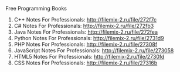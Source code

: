 Free Programming Books

1. C++ Notes For Professionals:         http://filemix-2.ru/file/272f7c
2. C# Notes For Professionals:          http://filemix-2.ru/file/272fb3
3. Java Notes For Professionals:        http://filemix-2.ru/file/272fea
4. Python Notes For Professionals:      http://filemix-2.ru/file/2731d9
5. PHP Notes For Professionals:         http://filemix-2.ru/file/27308f
6. JavaScript Notes For Professionals:  http://filemix-2.ru/file/273058
7. HTML5 Notes For Professionals:       http://filemix-2.ru/file/2730fd
8. CSS Notes For Professionals:         http://filemix-2.ru/file/27316b
